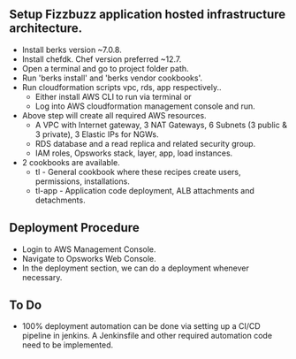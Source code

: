 ## Setup Fizzbuzz application hosted infrastructure architecture.

- Install berks version ~7.0.8.
- Install chefdk. Chef version preferred ~12.7.
- Open a terminal and go to project folder path.
- Run 'berks install' and 'berks vendor cookbooks'.
- Run cloudformation scripts vpc, rds, app respectively..
    - Either install AWS CLI to run via terminal or
    - Log into AWS cloudformation management console and run.
- Above step will create all required AWS resources.
    - A VPC with Internet gateway, 3 NAT Gateways, 6 Subnets (3 public & 3 private), 3 Elastic IPs for NGWs.
    - RDS database and a read replica and related security group.
    - IAM roles, Opsworks stack, layer, app, load instances.
- 2 cookbooks are available.
    - tl - General cookbook where these recipes create users, permissions, installations.
    - tl-app - Application code deployment, ALB attachments and detachments.

## Deployment Procedure

- Login to AWS Management Console.
- Navigate to Opsworks Web Console.
- In the deployment section, we can do a deployment whenever necessary.

## To Do

- 100% deployment automation can be done via setting up a CI/CD pipeline in jenkins. A Jenkinsfile and other required automation code need to be implemented.
   